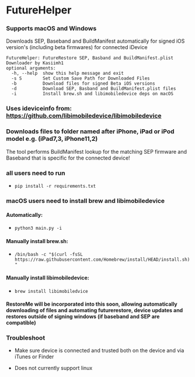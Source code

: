 # FutureHelper 

### Supports macOS and Windows

Downloads SEP, Baseband and BuildManifest automatically for signed iOS version's (including beta firmwares) for connected iDevice

```
FutureHelper: FutureRestore SEP, Basband and BuildManifest.plist Downloader by Kasiimh1
optional arguments:
  -h, --help  show this help message and exit
  -s S        Set Custom Save Path for Downloaded Files
  -b          Download files for signed Beta iOS versions
  -d          Download SEP, Basband and BuildManifest.plist files
  -i          Install brew.sh and libimobiledevice deps on macOS
```

### Uses ideviceinfo from: https://github.com/libimobiledevice/libimobiledevice

### Downloads files to folder named after iPhone, iPad or iPod model e.g. (iPad7,3, iPhone11,2)

The tool performs BuildManifest lookup for the matching SEP firmware and Baseband that is specific for the connected device!

### all users need to run 

- ``` pip install -r requirements.txt ```

### macOS users need to install brew and libimobiledevice 

#### Automatically:

- ``` python3 main.py -i ```

#### Manually install brew.sh:

- ``` /bin/bash -c "$(curl -fsSL https://raw.githubusercontent.com/Homebrew/install/HEAD/install.sh)" ```

#### Manually install libimobiledevice:

- ``` brew install libimobiledvice ```

#### RestoreMe will be incorporated into this soon, allowing automatically downloading of files and automating futurerestore, device updates and restores outside of signing windows (if baseband and SEP are compatible)

### Troubleshoot

- Make sure device is connected and trusted both on the device and via iTunes or Finder

- Does not currently support linux
